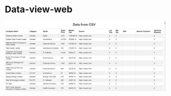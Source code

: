 # Data-view-web

![Site](https://github.com/Anupam1433/Data-view-web/blob/main/Screenshot%202023-09-25%20205456.png)
